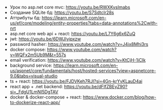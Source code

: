 - Урок по asp.net core mvc: https://youtu.be/RWXKysImabs
- Создание SQLite бд: https://youtu.be/S7SdtcIr28s
- Аттрибуты бд: https://learn.microsoft.com/en-us/ef/core/modeling/entity-properties?tabs=data-annotations%2Cwith-nrt
- asp.net core web api + react: https://youtu.be/L7Y6g6x6ZuQ
- jwt: https://youtu.be/6DWJIyipxzw 
- password hasher: https://www.youtube.com/watch?v=J4ix8Mhi3rs
- docker compose: https://www.youtube.com/watch?v=WQFx2m5Ub9M&t=557s
- email verification: https://www.youtube.com/watch?v=KtCjH-1iCIk
- background service: https://learn.microsoft.com/en-us/aspnet/core/fundamentals/host/hosted-services?view=aspnetcore-9.0&tabs=visual-studio 
- ts + react: https://youtu.be/FJDVKeh7RJI?si=4Gn-krYvKLauD4ai
- react app + .net backend: https://youtu.be/dFIfZBEyZ90?si=_FdgU1LmNI5DgTAV
- docker & docker-compose + react: https://www.docker.com/blog/how-to-dockerize-react-app/
